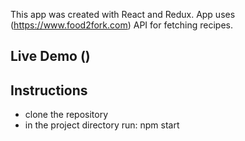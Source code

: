 This app was created with React and Redux. App uses (https://www.food2fork.com) API for fetching recipes.

## Live Demo ()

## Instructions

- clone the repository
- in the project directory run: npm start


